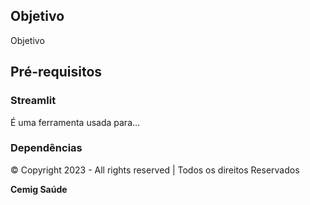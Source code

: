 ## __Objetivo__

Objetivo

## __Pré-requisitos__



### __Streamlit__

É uma ferramenta usada para...



### __Dependências__



© Copyright 2023 - All rights reserved | Todos os direitos Reservados

**Cemig Saúde**



